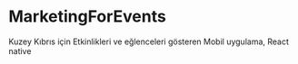 # MarketingForEvents
Kuzey Kıbrıs için Etkinlikleri ve eğlenceleri gösteren Mobil uygulama, React native
